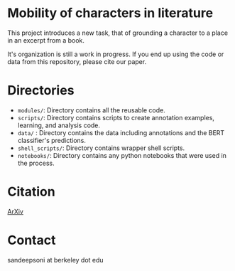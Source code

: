 # Mobility of characters in literature
This project introduces a new task, that of grounding a character to a place in an excerpt from a book.

It's organization is still a work in progress. If you end up using the code or data from this repository, please cite our paper.

Directories
===========

* `modules/`: Directory contains all the reusable code.
* `scripts/`: Directory contains scripts to create annotation examples, learning, and analysis code.
* `data/` : Directory contains the data including annotations and the BERT classifier's predictions.
* `shell_scripts/`: Directory contains wrapper shell scripts.
* `notebooks/`: Directory contains any python notebooks that were used in the process.

Citation
========

[ArXiv](https://arxiv.org/abs/2305.17561)

Contact
=======

sandeepsoni at berkeley dot edu



